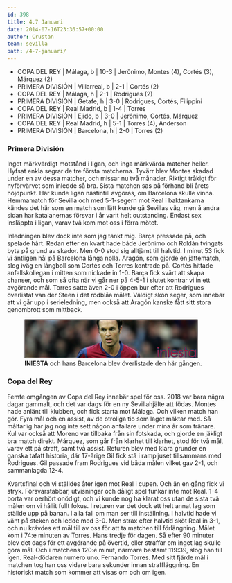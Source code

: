 ```yaml
---
id: 398
title: 4.7 Januari
date: 2014-07-16T23:36:57+00:00
author: Crustan
team: sevilla
path: /4-7-januari/
---
```


- COPA DEL REY | Málaga, b | 10-3 | Jerônimo, Montes (4), Cortés (3), Márquez (2)
- PRIMERA DIVISIÓN | Villarreal, b | 2-1 | Cortés (2)
- COPA DEL REY | Málaga, h | 2-1 | Rodrigues (2)
- PRIMERA DIVISIÓN | Getafe, h | 3-0 | Rodrigues, Cortés, Filippini
- COPA DEL REY | Real Madrid, b | 1-4 | Torres
- PRIMERA DIVISIÓN | Ejido, b | 3-0 | Jerônimo, Cortés, Márquez
- COPA DEL REY | Real Madrid, h | 5-1 | Torres (4), Anderson
- PRIMERA DIVISIÓN | Barcelona, h | 2-0 | Torres (2)

### Primera División

Inget märkvärdigt motstånd i ligan, och inga märkvärda matcher heller. Hyfsat enkla segrar de tre första matcherna. Tyvärr blev Montes skadad under en av dessa matcher, och missar nu två månader. Riktigt tråkigt för nyförvärvet som inledde så bra. Sista matchen sas på förhand bli årets höjdpunkt. Här kunde ligan nästintill avgöras, om Barcelona skulle vinna. Hemmamatch för Sevilla och med 5-1-segern mot Real i baktankarna kändes det här som en match som lätt kunde gå Sevillas väg, men å andra sidan har katalanernas försvar i år varit helt outstanding. Endast sex insläppta i ligan, varav två kom mot oss i förra mötet.

Inledningen blev dock inte som jag tänkt mig. Barça pressade på, och spelade hårt. Redan efter en kvart hade både Jerônimo och Roldán tvingats byta på grund av skador. Men 0-0 stod sig alltjämt till halvtid. I minut 53 fick vi äntligen hål på Barcelona långa nolla. Aragón, som gjorde en jättematch, slog iväg en långboll som Cortés och Torres kontrade på. Cortés hittade anfallskollegan i mitten som nickade in 1-0. Barça fick svårt att skapa chanser, och som så ofta när vi går ner på 4-5-1 i slutet kontrar vi in ett avgörande mål. Torres satte även 2-0 i öppen bur efter att Rodrigues överlistat van der Steen i det rödblåa målet. Väldigt skön seger, som innebär att vi går upp i serieledning, men också att Aragón kanske fått sitt stora genombrott som mittback.

<figure>
  <img src="../images/iniesta.png" alt="iniesta"  />
  <figcaption><strong>INIESTA</strong> och hans Barcelona blev överlistade den här gången.</figcaption>
</figure>

### Copa del Rey

Femte omgången av Copa del Rey innebär spel för oss. 2018 var bara några dagar gammalt, och det var dags för en ny Sevillahjälte att födas. Montes hade anlänt till klubben, och fick starta mot Málaga. Och vilken match han gör. Fyra mål och en assist, av de otroliga tio som laget mäktar med. Så målfarlig har jag nog inte sett någon anfallare under mina år som tränare. Kul var också att Moreno var tillbaka från sin fotskada, och gjorde en jäkligt bra match direkt. Márquez, som går från klarhet till klarhet, stod för två mål, varav ett på straff, samt två assist. Returen blev med klara grunder en ganska tafatt historia, där 17-årige Gil fick stå i rampljuset tillsammans med Rodrigues. Gil passade fram Rodrigues vid båda målen vilket gav 2-1, och sammanlagda 12-4.

Kvartsfinal och vi ställdes åter igen mot Real i cupen. Och än en gång fick vi stryk. Försvarstabbar, utvisningar och dåligt spel funkar inte mot Real. 1-4 borta var oerhört onödigt, och vi kunde nog ha klarat oss utan de sista två målen om vi hållit fullt fokus. I returen var det dock ett helt annat lag som ställde upp på banan. I alla fall om man ser till inställning. I halvtid hade vi vänt på steken och ledde med 3-0. Men strax efter halvtid sköt Real in 3-1, och nu krävdes ett mål till av oss för att ta matchen till förlängning. Målet kom i 74:e minuten av Torres. Hans tredje för dagen. Så efter 90 minuter blev det dags för ett avgörande på övertid, eller straffar om inget lag skulle göra mål. Och i matchens 120:e minut, närmare bestämt 119:39, slog han till igen. Real-dödaren numero uno. Fernando Torres. Med sitt fjärde mål i matchen tog han oss vidare bara sekunder innan straffläggning. En historiskt match som kommer att visas om och om igen.
